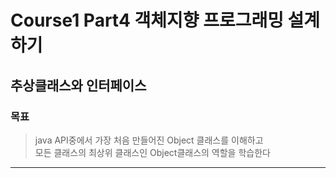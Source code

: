# Course1 Part4 객체지향 프로그래밍 설계하기   

## 추상클래스와 인터페이스

### 목표
> java API중에서 가장 처음 만들어진 Object 클래스를 이해하고   
> 모든 클래스의 최상위 클래스인 Object클래스의 역할을 학습한다
---
